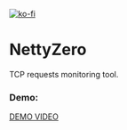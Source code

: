 [![ko-fi](https://ko-fi.com/img/githubbutton_sm.svg)](https://ko-fi.com/X8X1K4DH7)

# NettyZero
TCP requests monitoring tool.

### Demo:
[DEMO VIDEO](https://www.veed.io/view/75900ccf-132d-4f4b-a1d4-c26f0a85309b?sharingWidget=true&panel=share)
